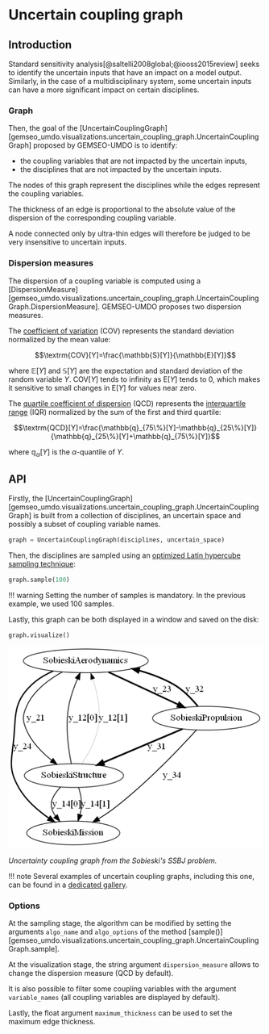 <!---
Copyright 2021 IRT Saint Exupéry, https://www.irt-saintexupery.com

This work is licensed under the Creative Commons Attribution-ShareAlike 4.0
International License. To view a copy of this license, visit
http://creativecommons.org/licenses/by-sa/4.0/ or send a letter to Creative
Commons, PO Box 1866, Mountain View, CA 94042, USA.
--->

# Uncertain coupling graph

## Introduction

Standard sensitivity analysis[@saltelli2008global;@iooss2015review]
seeks to identify the uncertain inputs that have an impact on a model output.
Similarly,
in the case of a multidisciplinary system,
some uncertain inputs can have a more significant impact
on certain disciplines.

### Graph

Then,
the goal of the
[UncertainCouplingGraph][gemseo_umdo.visualizations.uncertain_coupling_graph.UncertainCouplingGraph]
proposed by GEMSEO-UMDO
is to identify:

- the coupling variables that are not impacted by the uncertain inputs,
- the disciplines that are not impacted by the uncertain inputs.

The nodes of this graph represent the disciplines
while the edges represent the coupling variables.

The thickness of an edge is proportional
to the absolute value of the dispersion of the corresponding coupling variable.

A node connected only by ultra-thin edges
will therefore be judged to be very insensitive
to uncertain inputs.

### Dispersion measures

The dispersion of a coupling variable is computed using a
[DispersionMeasure][gemseo_umdo.visualizations.uncertain_coupling_graph.UncertainCouplingGraph.DispersionMeasure].
GEMSEO-UMDO proposes two dispersion measures.

The
[coefficient of variation](https://en.wikipedia.org/wiki/Coefficient_of_variation)
(COV) represents
the standard deviation normalized by the mean value:

$$\textrm{COV}[Y]=\frac{\mathbb{S}[Y]}{\mathbb{E}[Y]}$$

where $\mathbb{E}[Y]$ and $\mathbb{S}[Y]$
are the expectation and standard deviation
of the random variable $Y$.
$\textrm{COV}[Y]$ tends to infinity as $\textrm{E}[Y]$ tends to 0,
which makes it sensitive to small changes in $\textrm{E}[Y]$
for values near zero.

The
[quartile coefficient of dispersion](https://en.wikipedia.org/wiki/Quartile_coefficient_of_dispersion)
(QCD)
represents the
[interquartile range](https://en.wikipedia.org/wiki/Interquartile_range)
(IQR)
normalized by the sum of the first and third quartile:

$$\textrm{QCD}[Y]=\frac{\mathbb{q}_{75\%}[Y]-\mathbb{q}_{25\%}[Y]}{\mathbb{q}_{25\%}[Y]+\mathbb{q}_{75\%}[Y]}$$

where $\mathbb{q}_{\alpha}[Y]$ is the $\alpha$-quantile of $Y$.

## API

Firstly,
the [UncertainCouplingGraph][gemseo_umdo.visualizations.uncertain_coupling_graph.UncertainCouplingGraph]
is built from
a collection of disciplines,
an uncertain space
and possibly a subset of coupling variable names.

``` py
graph = UncertainCouplingGraph(disciplines, uncertain_space)
```

Then,
the disciplines are sampled
using an [optimized Latin hypercube sampling technique](https://gemseo.readthedocs.io/en/stable/algorithms/doe_algos.html#ot-opt-lhs):

``` py
graph.sample(100)
```

!!! warning
    Setting the number of samples is mandatory.
    In the previous example, we used 100 samples.

Lastly,
this graph can be both displayed in a window and saved on the disk:

``` py
graph.visualize()
```

![Uncertain coupling graph](../../images/uncertain_coupling_graph.png)

*Uncertainty coupling graph from the Sobieski's SSBJ problem.*

!!! note
    Several examples of uncertain coupling graphs,
    including this one,
    can be found in a [dedicated gallery](../../generated/examples/visualizations/index.md).

### Options

At the sampling stage,
the algorithm can be modified
by setting the arguments `algo_name` and `algo_options`
of the method
[sample()][gemseo_umdo.visualizations.uncertain_coupling_graph.UncertainCouplingGraph.sample].

At the visualization stage,
the string argument ``dispersion_measure``
allows to change the dispersion measure (QCD by default).

It is also possible to filter some coupling variables
with the argument ``variable_names`` (all coupling variables are displayed by default).

Lastly,
the float argument ``maximum_thickness`` can be used
to set the maximum edge thickness.
